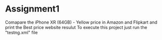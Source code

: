 # Assignment1
Comapare the iPhone XR (64GB) - Yellow price in Amazon and Flipkart and print the Best price website resulut
To execute this project just run the "testng.xml" file
